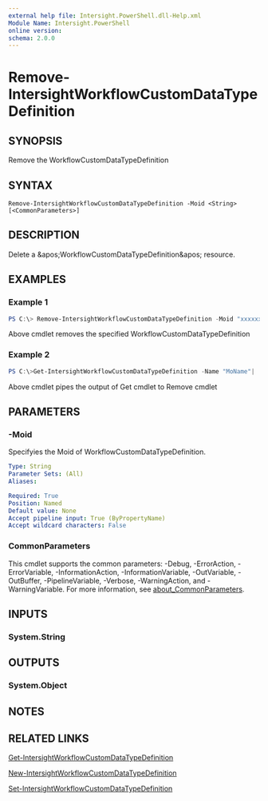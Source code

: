 ```yaml
---
external help file: Intersight.PowerShell.dll-Help.xml
Module Name: Intersight.PowerShell
online version:
schema: 2.0.0
---
```


# Remove-IntersightWorkflowCustomDataTypeDefinition

## SYNOPSIS
Remove the WorkflowCustomDataTypeDefinition

## SYNTAX

```
Remove-IntersightWorkflowCustomDataTypeDefinition -Moid <String> [<CommonParameters>]
```

## DESCRIPTION
Delete a &amp;apos;WorkflowCustomDataTypeDefinition&amp;apos; resource.

## EXAMPLES

### Example 1
```powershell
PS C:\> Remove-IntersightWorkflowCustomDataTypeDefinition -Moid "xxxxxxxxxxxxxxxxxxxxxxxxxxx"
```
Above cmdlet removes the specified WorkflowCustomDataTypeDefinition 

### Example 2
```powershell
PS C:\>Get-IntersightWorkflowCustomDataTypeDefinition -Name "MoName"|  Remove-IntersightWorkflowCustomDataTypeDefinition
```
Above cmdlet pipes the output of Get cmdlet to Remove cmdlet

## PARAMETERS

### -Moid
Specifyies the Moid of WorkflowCustomDataTypeDefinition.

```yaml
Type: String
Parameter Sets: (All)
Aliases:

Required: True
Position: Named
Default value: None
Accept pipeline input: True (ByPropertyName)
Accept wildcard characters: False
```

### CommonParameters
This cmdlet supports the common parameters: -Debug, -ErrorAction, -ErrorVariable, -InformationAction, -InformationVariable, -OutVariable, -OutBuffer, -PipelineVariable, -Verbose, -WarningAction, and -WarningVariable. For more information, see [about_CommonParameters](http://go.microsoft.com/fwlink/?LinkID=113216).

## INPUTS

### System.String

## OUTPUTS

### System.Object
## NOTES

## RELATED LINKS

[Get-IntersightWorkflowCustomDataTypeDefinition](./Get-IntersightWorkflowCustomDataTypeDefinition.md)

[New-IntersightWorkflowCustomDataTypeDefinition](./New-IntersightWorkflowCustomDataTypeDefinition.md)

[Set-IntersightWorkflowCustomDataTypeDefinition](./Set-IntersightWorkflowCustomDataTypeDefinition.md)

